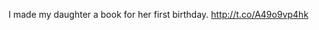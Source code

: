 I made my daughter a book for her first birthday. <a href="http://t.co/A49o9vp4hk">http://t.co/A49o9vp4hk</a>